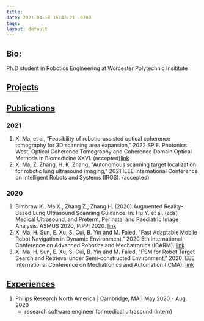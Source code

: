 ```yaml
---
title: 
date: 2021-04-18 15:47:21 -0700
tags:
layout: default
---
```


## Bio:
Ph.D student in Robotics Engineering at Worcester Polytechnic Insititute

## [Projects](project.md)

## [Publications](https://scholar.google.com/citations?user=4brJi0QAAAAJ)
### 2021
1. X. Ma, et al, “Feasibility of robotic-assisted optical coherence tomography for 3D scanning area expansion,” 2022 SPIE. Photonics West, Optical Coherence Tomography and Coherence Domain Optical Methods in Biomedicine XXVI. (accepted)[link](https://spie.org/photonics-west/presentation/Feasibility-of-robotic-assisted-optical-coherence-tomography-for-3D-scanning/11948-24)
2. X. Ma, Z. Zhang, H. K. Zhang, "Autonomous scanning target localization for robotic lung ultrasound imaging," 2021 IEEE International Conference on Intelligent Robots and Systems (IROS). (accepted)
### 2020
1. Bimbraw K., Ma X., Zhang Z., Zhang H. (2020) Augmented Reality-Based Lung Ultrasound Scanning Guidance. In: Hu Y. et al. (eds) Medical Ultrasound, and Preterm, Perinatal and Paediatric Image Analysis. ASMUS 2020, PIPPI 2020. [link](https://link.springer.com/chapter/10.1007/978-3-030-60334-2_11)
2. X. Ma, H. Sun, E. Xu, S. Cui, B. Yin and M. Faied, "Fast Adaptable Mobile Robot Navigation in Dynamic Environment," 2020 5th International Conference on Advanced Robotics and Mechatronics (ICARM). [link](https://ieeexplore.ieee.org/document/9195364)
3. X. Ma, H. Sun, E. Xu, S. Cui, B. Yin and M. Faied, "FSM for Robot Target Search and Retrieval under Semi-constructed Environment," 2020 IEEE International Conference on Mechatronics and Automation (ICMA). [link](https://ieeexplore.ieee.org/document/9233729)

## [Experiences]()
1. Philips Research North America | Cambridge, MA | May 2020 - Aug. 2020
    - research software engineer for medical ultrasound (intern)

